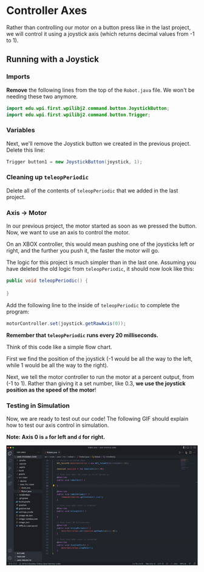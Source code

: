 # Controller Axes

Rather than controlling our motor on a button press like in the last project, we will control it using a joystick axis (which returns decimal values from -1 to 1).

## Running with a Joystick

### Imports

**Remove** the following lines from the top of the `Robot.java` file. We won't be needing these two anymore.

```java
import edu.wpi.first.wpilibj2.command.button.JoystickButton;
import edu.wpi.first.wpilibj2.command.button.Trigger;
```

### Variables

Next, we'll remove the Joystick button we created in the previous project. Delete this line:

```java
Trigger button1 = new JoystickButton(joystick, 1);
```

### Cleaning up `teleopPeriodic`

Delete all of the contents of `teleopPeriodic` that we added in the last project.

### Axis -> Motor

In our previous project, the motor started as soon as we pressed the button. Now, we want to use an axis to control the motor. 

On an XBOX controller, this would mean pushing one of the joysticks left or right, and the further you push it, the faster the motor will go.

The logic for this project is much simpler than in the last one. Assuming you have deleted the old logic from `teleopPeriodic`, it should now look like this:

```java
public void teleopPeriodic() {

}
```

Add the following line to the inside of `teleopPeriodic` to complete the program:

```java
motorController.set(joystick.getRawAxis(0));
```

**Remember that `teleopPeriodic` runs every 20 milliseconds.**

Think of this code like a simple flow chart. 

First we find the position of the joystick (-1 would be all the way to the left, while 1 would be all the way to the right).

Next, we tell the motor controller to run the motor at a percent output, from (-1 to 1). Rather than giving it a set number, like 0.3, **we use the joystick position as the speed of the motor**!

### Testing in Simulation

Now, we are ready to test out our code! The following GIF should explain how to test our axis control in simulation.

**Note: Axis 0 is `a` for left and `d` for right.**

![button control](../media/axis%20control.gif)